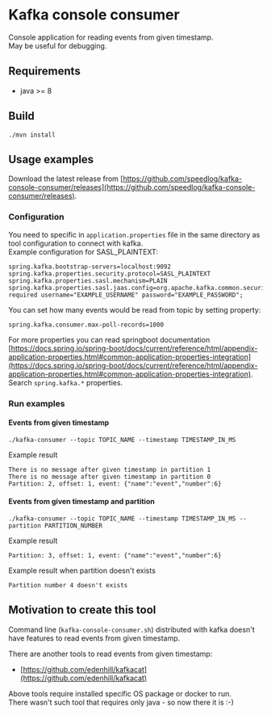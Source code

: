 # Kafka console consumer

Console application for reading events from given timestamp.  
May be useful for debugging.  

## Requirements
* java >= 8

## Build
`./mvn install`

## Usage examples

Download the latest release from [https://github.com/speedlog/kafka-console-consumer/releases](https://github.com/speedlog/kafka-console-consumer/releases).

### Configuration

You need to specific in `application.properties` file in the same directory as tool configuration to connect with kafka.  
Example configuration for SASL_PLAINTEXT:  
```
spring.kafka.bootstrap-servers=localhost:9092
spring.kafka.properties.security.protocol=SASL_PLAINTEXT
spring.kafka.properties.sasl.mechanism=PLAIN
spring.kafka.properties.sasl.jaas.config=org.apache.kafka.common.security.plain.PlainLoginModule required username="EXAMPLE_USERNAME" password="EXAMPLE_PASSWORD";
```

You can set how many events would be read from topic by setting property:
```
spring.kafka.consumer.max-poll-records=1000
```

For more properties you can read springboot documentation [https://docs.spring.io/spring-boot/docs/current/reference/html/appendix-application-properties.html#common-application-properties-integration](https://docs.spring.io/spring-boot/docs/current/reference/html/appendix-application-properties.html#common-application-properties-integration).  
Search `spring.kafka.*` properties.

### Run examples

#### Events from given timestamp
```
./kafka-consumer --topic TOPIC_NAME --timestamp TIMESTAMP_IN_MS
```

Example result
```
There is no message after given timestamp in partition 1
There is no message after given timestamp in partition 0
Partition: 2, offset: 1, event: {"name":"event","number":6}
```

#### Events from given timestamp and partition
```
./kafka-consumer --topic TOPIC_NAME --timestamp TIMESTAMP_IN_MS --partition PARTITION_NUMBER
```

Example result
```
Partition: 3, offset: 1, event: {"name":"event","number":6}
```

Example result when partition doesn't exists
```
Partition number 4 doesn't exists
```

## Motivation to create this tool

Command line (`kafka-console-consumer.sh`) distributed with kafka doesn't have features to read events from given timestamp.  

There are another tools to read events from given timestamp:  
* [https://github.com/edenhill/kafkacat](https://github.com/edenhill/kafkacat)

Above tools require installed specific OS package or docker to run.  
There wasn't such tool that requires only java - so now there it is :-)